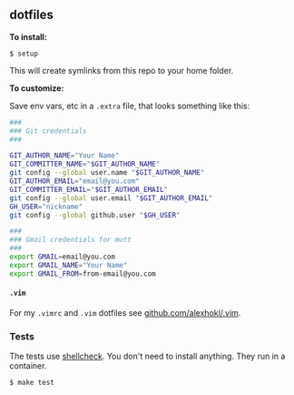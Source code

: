 ## dotfiles

**To install:**

```console
$ setup
```

This will create symlinks from this repo to your home folder.

**To customize:**

Save env vars, etc in a `.extra` file, that looks something like
this:

```bash
###
### Git credentials
###

GIT_AUTHOR_NAME="Your Name"
GIT_COMMITTER_NAME="$GIT_AUTHOR_NAME"
git config --global user.name "$GIT_AUTHOR_NAME"
GIT_AUTHOR_EMAIL="email@you.com"
GIT_COMMITTER_EMAIL="$GIT_AUTHOR_EMAIL"
git config --global user.email "$GIT_AUTHOR_EMAIL"
GH_USER="nickname"
git config --global github.user "$GH_USER"

###
### Gmail credentials for mutt
###
export GMAIL=email@you.com
export GMAIL_NAME="Your Name"
export GMAIL_FROM=from-email@you.com
```

#### `.vim`

For my `.vimrc` and `.vim` dotfiles see
[github.com/alexhokl/.vim](https://github.com/alexhokl/.vim).

### Tests

The tests use [shellcheck](https://github.com/koalaman/shellcheck). You don't
need to install anything. They run in a container.

```console
$ make test
```

